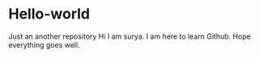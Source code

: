 # Hello-world
Just an another repository
Hi I am surya.
I am here to learn Github.
Hope everything goes well.
